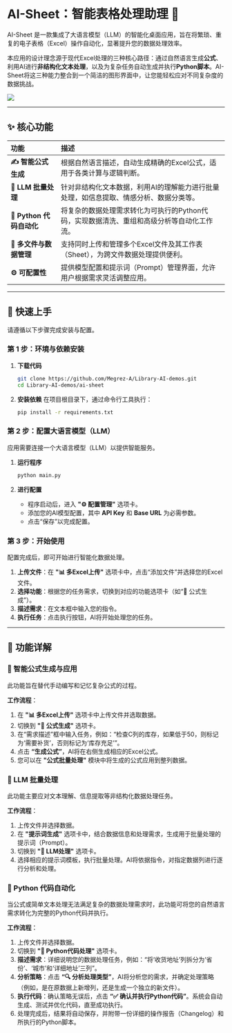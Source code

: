 # AI-Sheet：智能表格处理助理 🤖

AI-Sheet 是一款集成了大语言模型（LLM）的智能化桌面应用，旨在将繁琐、重复的电子表格（Excel）操作自动化，显著提升您的数据处理效率。

本应用的设计理念源于现代Excel处理的三种核心路径：通过自然语言生成**公式**、利用AI进行**非结构化文本处理**，以及为复杂任务自动生成并执行**Python脚本**。AI-Sheet将这三种能力整合到一个简洁的图形界面中，让您能轻松应对不同复杂度的数据挑战。

![](https://xulei-pic-1258542021.cos.ap-shanghai.myqcloud.com/mdpic/20250910112956.png)

---

## ✨ 核心功能

| 功能 | 描述 |
| :--- | :--- |
| **✍️ 智能公式生成** | 根据自然语言描述，自动生成精确的Excel公式，适用于各类计算与逻辑判断。 |
| **🚀 LLM 批量处理** | 针对非结构化文本数据，利用AI的理解能力进行批量处理，如信息提取、情感分析、数据分类等。 |
| **🐍 Python 代码自动化** | 将复杂的数据处理需求转化为可执行的Python代码，实现数据清洗、重组和高级分析等自动化工作流。 |
| **📂 多文件与数据管理** | 支持同时上传和管理多个Excel文件及其工作表（Sheet），为跨文件数据处理提供便利。 |
| **⚙️ 可配置性** | 提供模型配置和提示词（Prompt）管理界面，允许用户根据需求灵活调整应用。 |

---

## 🚀 快速上手

请遵循以下步骤完成安装与配置。

### 第 1 步：环境与依赖安装

1.  **下载代码**
    ```bash
    git clone https://github.com/Megrez-A/Library-AI-demos.git
    cd Library-AI-demos/ai-sheet
    ```

2.  **安装依赖**
    在项目根目录下，通过命令行工具执行：
    ```bash
    pip install -r requirements.txt
    ```

### 第 2 步：配置大语言模型（LLM）

应用需要连接一个大语言模型（LLM）以提供智能服务。

1.  **运行程序**
    ```bash
    python main.py
    ```

2.  **进行配置**
    - 程序启动后，进入 **"⚙️ 配置管理"** 选项卡。
    - 添加您的AI模型配置，其中 **API Key** 和 **Base URL** 为必需参数。
    - 点击“保存”以完成配置。

### 第 3 步：开始使用

配置完成后，即可开始进行智能化数据处理。

1.  **上传文件**：在 **"📊 多Excel上传"** 选项卡中，点击“添加文件”并选择您的Excel文件。
2.  **选择功能**：根据您的任务需求，切换到对应的功能选项卡（如“🧮 公式生成”）。
3.  **描述需求**：在文本框中输入您的指令。
4.  **执行任务**：点击执行按钮，AI将开始处理您的任务。

---

## 📖 功能详解

### 🧮 智能公式生成与应用

此功能旨在替代手动编写和记忆复杂公式的过程。

**工作流程**：
1.  在 **"📊 多Excel上传"** 选项卡中上传文件并选取数据。
2.  切换到 **"🧮 公式生成"** 选项卡。
3.  在“需求描述”框中输入任务，例如：“检查C列的库存，如果低于50，则标记为‘需要补货’，否则标记为‘库存充足’”。
4.  点击 **“生成公式”**，AI将在右侧生成相应的Excel公式。
5.  您可以在 **"公式批量处理"** 模块中将生成的公式应用到整列数据。

### 🚀 LLM 批量处理

此功能主要应对文本理解、信息提取等非结构化数据处理任务。

**工作流程**：
1.  上传文件并选择数据。
2.  在 **"提示词生成"** 选项卡中，结合数据信息和处理需求，生成用于批量处理的提示词（Prompt）。
3.  切换到 **"🤖 LLM处理"** 选项卡。
4.  选择相应的提示词模板，执行批量处理。AI将依据指令，对指定数据列进行逐行分析和处理。

### 🐍 Python 代码自动化

当公式或简单文本处理无法满足复杂的数据处理需求时，此功能可将您的自然语言需求转化为完整的Python代码并执行。

**工作流程**：
1.  上传文件并选择数据。
2.  切换到 **"🐍 Python代码处理"** 选项卡。
3.  **描述需求**：详细说明您的数据处理任务，例如：“将‘收货地址’列拆分为‘省份’、‘城市’和‘详细地址’三列”。
4.  **分析策略**：点击 **“🔍 分析处理类型”**，AI将分析您的需求，并确定处理策略（例如，是在原数据上新增列，还是生成一个独立的新文件）。
5.  **执行代码**：确认策略无误后，点击 **“✅ 确认并执行Python代码”**。系统会自动生成、测试并优化代码，直至成功执行。
6.  处理完成后，结果将自动保存，并附带一份详细的操作报告（Changelog）和所执行的Python脚本。
